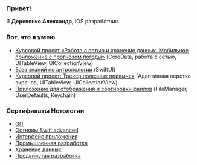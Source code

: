 ### Привет!

Я **Деревянко Александр**, iOS разработчик.

### Вот, что я умею

- [Курсовой проект «Работа с сетью и хранение данных. Мобильное приложение с прогнозом погоды»](https://github.com/AlexandrDerevyanko/Weather-App) (CoreData, работа с сетью, UITableView, UICollectionView)
- [База знаний по антропологии](https://github.com/AlexandrDerevyanko/SwiftUIHomework) (SwiftUI)
- [Курсовой проект: Трекер полезных привычек](https://github.com/AlexandrDerevyanko/My-Habits) (Адаптивная верстка экранов, UITableView, UICollectionView)
- [Приложение для отображения и сортировки файлов](https://github.com/AlexandrDerevyanko/IOSDT-FileManager) (FileManager, UserDefaults, Keychain)

### Сертификаты Нетологии

- [GIT](https://github.com/AlexandrDerevyanko/AlexandrDerevyanko/blob/main/certificates/Git.pdf)
- [Остновы Swift advanced](https://github.com/AlexandrDerevyanko/AlexandrDerevyanko/blob/main/certificates/basics-swift-advanced.pdf)
- [Интерфейс приложения](https://github.com/AlexandrDerevyanko/AlexandrDerevyanko/blob/main/certificates/application-interface.pdf)
- [Промышленная разработка](https://github.com/AlexandrDerevyanko/AlexandrDerevyanko/blob/main/certificates/industrial-development.pdf)
- [Хранение данных](https://github.com/AlexandrDerevyanko/AlexandrDerevyanko/blob/main/certificates/data-storage.pdf)
- [Продвинутая разработка](https://github.com/AlexandrDerevyanko/AlexandrDerevyanko/blob/main/certificates/advanced-development.pdf)